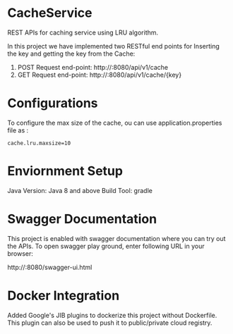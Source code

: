 # CacheService
REST APIs for caching service using LRU algorithm.

In this project we have implemented two RESTful end points for Inserting the key and getting the key from the Cache:

1. POST Request end-point:  http://<host-name>:8080/api/v1/cache
2. GET  Request end-point:  http://<host-name>:8080/api/v1/cache/{key} 

# Configurations

To configure the max size of the cache, ou can use application.properties file as :

    cache.lru.maxsize=10
    
# Enviornment Setup

Java Version: Java 8 and above
Build Tool: gradle

# Swagger Documentation

This project is enabled with swagger documentation where you can try out the APIs.
To open swagger play ground, enter following URL in your browser:
  
  http://<host-name>:8080/swagger-ui.html

# Docker Integration

Added Google's JIB plugins to dockerize this project without Dockerfile.
This plugin can also be used to push it to public/private cloud registry. 




